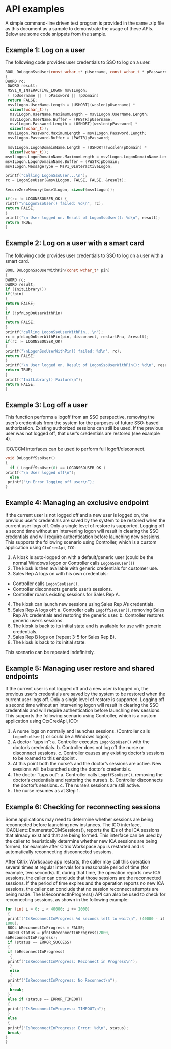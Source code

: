 # API examples

A simple command-line driven test program is provided in the same .zip
file as this document as a sample to demonstrate the usage of these
APIs. Below are some code snippets from the sample.

## Example 1: Log on a user

The following code provides user credentials to SSO to log on a user.

```c
BOOL DoLogonSsoUser(const wchar_t* pUsername, const wchar_t * pPassword, const wchar_t *pDomain)
{
DWORD rc;
 DWORD result;
 MSV1_0_INTERACTIVE_LOGON msv1Logon;
 ( !pUsername || ! pPassword || !pDomain)
 return FALSE;
 msv1Logon.UserName.Length = (USHORT)(wcslen(pUsername) *
  sizeof(wchar_t));
  msv1Logon.UserName.MaximumLength = msv1Logon.UserName.Length;
  msv1Logon.UserName.Buffer = (PWSTR)pUsername;
  msv1Logon.Password.Length = (USHORT)(wcslen(pPassword) *
  sizeof(wchar_t));
 msv1Logon.Password.MaximumLength = msv1Logon.Password.Length;
 msv1Logon.Password.Buffer = (PWSTR)pPassword;

 msv1Logon.LogonDomainName.Length = (USHORT)(wcslen(pDomain) *
  sizeof(wchar_t));
msv1Logon.LogonDomainName.MaximumLength = msv1Logon.LogonDomainName.Length;
msv1Logon.LogonDomainName.Buffer = (PWSTR)pDomain;
msv1Logon.MessageType = MsV1_0InteractiveLogon;

printf("calling LogonSsoUser...\n");
rc = LogonSsoUser(&msv1Logon, FALSE, FALSE, &result);

SecureZeroMemory(&msv1Logon, sizeof(msv1Logon));

if(rc != LOGONSSOUSER_OK) {
rintf("\nLogonSsoUser() failed: %d\n", rc);
return FALSE;
}
printf("\n User logged on. Result of LogonSsoUser(): %d\n", result);
return TRUE;
}
```

## Example 2: Log on a user with a smart card

The following code provides user credentials to SSO to log on a user with a smart card.

```c
BOOL DoLogonSsoUserWithPin(const wchar_t* pin)
{
DWORD rc;
DWORD result;
if (InitLibrary())
if(!pin)
{
return FALSE;
}
if (!pfnLogOnUserWithPin)
{
return FALSE;
}
printf("calling LogonSsoUserWithPin...\n");
rc = pfnLogOnUserWithPin(pin, disconnect, restartPna, &result);
if(rc != LOGONSSOUSER_OK)
{
printf("\nLogonSsoUserWithPin() failed: %d\n", rc);
return FALSE;
}
printf("\n User logged on. Result of LogonSsoUserWithPin(): %d\n", result);
return TRUE;
}
printf("InitLibrary() Failure\n");
return FALSE;
}
```

## Example 3: Log off a user

This function performs a logoff from an SSO perspective, removing the user’s credentials from the system for the purposes of future SSO-based authorization. Existing authorized sessions can still be used. If the previous user was not logged off, that user’s credentials are restored (see example 4).

ICO/CCM interfaces can be used to perform full logoff/disconnect.

```c
void DoLogoffSsoUser()
{
  if ( LogoffSsoUser(0) == LOGONSSOUSER_OK )
printf("\n User logged off\n");
  else
 printf("\n Error logging off user\n”);
}
```

## Example 4: Managing an exclusive endpoint

If the current user is not logged off and a new user is logged on, the previous user’s credentials are saved by the system to be restored when the current user logs off. Only a single level of restore is supported. Logging off a second time without an intervening logon will result in clearing the SSO credentials and will require authentication before launching new sessions. This supports the following scenario using Controller, which is a custom application using `CtxCredApi`, `ICO`:

1.  A kiosk is auto-logged on with a default/generic user (could be the normal Windows logon or Controller calls `LogonSsoUser()`)
1.  The kiosk is then available with generic credentials for customer use.
1.  Sales Rep A logs on with his own credentials:
-  Controller calls `LogonSsoUser()`.
-  Controller disconnects generic user’s sessions.
-  Controller roams existing sessions for Sales Rep A.

4.  The kiosk can launch new sessions using Sales Rep A’s credentials.
5.  Sales Rep A logs off:
a. Controller calls `LogoffSsoUser()`, removing Sales Rep A’s credentials and restoring the generic user.
b. Controller restores generic user’s sessions.
6.  The kiosk is back to its initial state and is available for use with generic credentials.
7. Sales Rep B logs on (repeat 3-5 for Sales Rep B).
8.  The kiosk is back to its initial state.

This scenario can be repeated indefinitely.

## Example 5: Managing user restore and shared endpoints

If the current user is not logged off and a new user is logged on, the previous user’s credentials are saved by the system to be restored when the current user logs off. Only a single level of restore is supported. Logging off a second time without an intervening logon will result in clearing the SSO credentials and will require authentication before launching new sessions. This supports the following scenario using Controller, which is a custom application using CtxCredApi, ICO:

1.  A nurse logs on normally and launches sessions. (Controller calls `LogonSsoUser()` or could be a Windows logon).
2.  A doctor “taps in”:
 a. Controller executes `LogonSsoUser()` with the doctor’s credentials.
 b. Controller does not log off the nurse or disconnect sessions.
 c. Controller causes any existing doctor’s sessions to be roamed to this endpoint .
3.  At this point both the nurse’s and the doctor’s sessions are active. New sessions will be launched using the doctor’s credentials.
4.  The doctor “taps out”:
 a. Controller calls `LogoffSsoUser()`, removing the doctor’s credentials and restoring the nurse’s.
 b. Controller disconnects the doctor’s sessions.
 c. The nurse’s sessions are still active.
5.  The nurse resumes as at Step 1.

## Example 6: Checking for reconnecting sessions

Some applications may need to determine whether sessions are being reconnected before launching new instances. The ICO interface, ICACLient::EnumerateCCMSessions(), reports the IDs of the ICA sessions that already exist and that are being formed. This interface can be used by the caller to heuristically determine whether new ICA sessions are being formed, for example after Citrix Workspace app is restarted and is automatically reconnecting disconnected sessions.

After Citrix Workspace app restarts, the caller may call this operation several times at regular intervals for a reasonable period of time (for example, two seconds). If, during that time, the operation reports new ICA sessions, the caller can conclude that those sessions are the reconnected sessions. If the period of time expires and the operation reports no new ICA sessions, the caller can conclude that no session reconnect attempts are being made. The IsReconnectInProgress() API can also be used to check for reconnecting sessions, as shown in the following example:

```c
for (int i = 0; i < 40000; i += 2000)
 {
 printf("IsReconnectInProgress %d seconds left to wait\n", (40000 - i) /
1000);
 BOOL bReconnectInProgress = FALSE;
 DWORD status = pfnIsReconnectInProgress(2000,
&bReconnectInProgress);
 if (status == ERROR_SUCCESS)
 {
 if (bReconnectInProgress)
  {
 printf("IsReconnectInProgress: Reconnect in Progress\n");
  }
  else
  {
 printf("IsReconnectInProgress: No Reconnect\n");
  }
  break;
 }
 else if (status == ERROR_TIMEOUT)
 {
 printf("IsReconnectInProgress: TIMEOUT\n");
 }
 else
 {
 printf("IsReconnectInProgress: Error: %d\n", status);
 break;
}
}
```